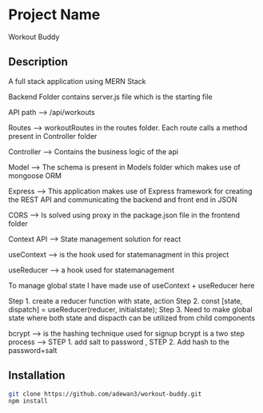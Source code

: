 # Project Name

Workout Buddy

## Description

A full stack application using MERN Stack

Backend Folder contains server.js file which is the starting file

API path --> /api/workouts

Routes --> workoutRoutes in the routes folder. Each route calls a method present in Controller folder

Controller --> Contains the business logic of the api

Model --> The schema is present in Models folder which makes use of mongoose ORM

Express --> This application makes use of Express framework for creating the REST API and communicating the backend and front end in JSON

CORS --> Is solved using proxy in the package.json file in the frontend folder

Context API --> State management solution for react

useContext --> is the hook used for statemanagment in this project

useReducer --> a hook used for statemanagement

To manage global state I have made use of useContext + useReducer here

Step 1. create a reducer function with state, action
Step 2. const [state, dispatch] = useReducer(reducer, initialstate);
Step 3. Need to make global state where both state and dispacth can be utilized from child components

bcrypt --> is the hashing technique used for signup
bcrypt is a two step process --> STEP 1. add salt to password , STEP 2. Add hash to the password+salt

## Installation

```bash
git clone https://github.com/adewan3/workout-buddy.git
npm install
```

